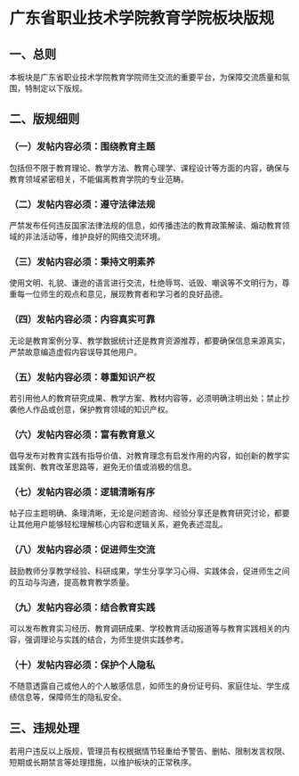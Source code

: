 # 广东省职业技术学院教育学院板块版规

## 一、总则
本板块是广东省职业技术学院教育学院师生交流的重要平台，为保障交流质量和氛围，特制定以下版规。

## 二、版规细则

### （一）发帖内容必须：围绕教育主题
包括但不限于教育理论、教学方法、教育心理学、课程设计等方面的内容，确保与教育领域紧密相关，不能偏离教育学院的专业范畴。

### （二）发帖内容必须：遵守法律法规
严禁发布任何违反国家法律法规的信息，如传播违法的教育政策解读、煽动教育领域的非法活动等，维护良好的网络交流环境。

### （三）发帖内容必须：秉持文明素养
使用文明、礼貌、谦逊的语言进行交流，杜绝辱骂、诋毁、嘲讽等不文明行为，尊重每一位师生的观点和意见，展现教育者和学习者的良好品德。

### （四）发帖内容必须：内容真实可靠
无论是教育案例分享、教学数据统计还是教育资源推荐，都要确保信息来源真实，严禁故意编造虚假内容误导其他用户。

### （五）发帖内容必须：尊重知识产权
若引用他人的教育研究成果、教学方案、教材内容等，必须明确注明出处；禁止抄袭他人作品或创意，保护教育领域的知识产权。

### （六）发帖内容必须：富有教育意义
倡导发布对教育实践有指导价值、对教育理念有启发作用的内容，如创新的教学实践案例、教育改革思路等，避免无价值或消极的信息。

### （七）发帖内容必须：逻辑清晰有序
帖子应主题明确、条理清晰，无论是问题咨询、经验分享还是教育研究讨论，都要让其他用户能够轻松理解核心内容和逻辑关系，避免表述混乱。

### （八）发帖内容必须：促进师生交流
鼓励教师分享教学经验、科研成果，学生分享学习心得、实践体会，促进师生之间的互动与沟通，提高教育教学质量。

### （九）发帖内容必须：结合教育实践
可以发布教育实习经历、教育调研成果、学校教育活动报道等与教育实践相关的内容，强调理论与实践的结合，为师生提供实践参考。

### （十）发帖内容必须：保护个人隐私
不随意透露自己或他人的个人敏感信息，如师生的身份证号码、家庭住址、学生成绩信息等，保障师生的隐私安全。

## 三、违规处理
若用户违反以上版规，管理员有权根据情节轻重给予警告、删帖、限制发言权限、短期或长期禁言等处理措施，以维护板块的正常秩序。